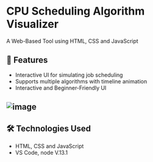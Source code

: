 # CPU Scheduling Algorithm Visualizer

A Web-Based Tool using HTML, CSS and JavaScript

## 🚀 Features

- Interactive UI for simulating job scheduling
- Supports multiple algorithms with timeline animation
- Interactive and Beginner-Friendly UI

## ![image](https://github.com/user-attachments/assets/809f6674-ae7d-482f-9c63-2bc11b82ba5c)


## 🛠️ Technologies Used

- HTML, CSS and JavaScript
- VS Code, node V.13.1
